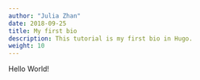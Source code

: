 ```yaml
---
author: "Julia Zhan"
date: 2018-09-25
title: My first bio
description: This tutorial is my first bio in Hugo.
weight: 10
---
```


<!--more-->

Hello World!